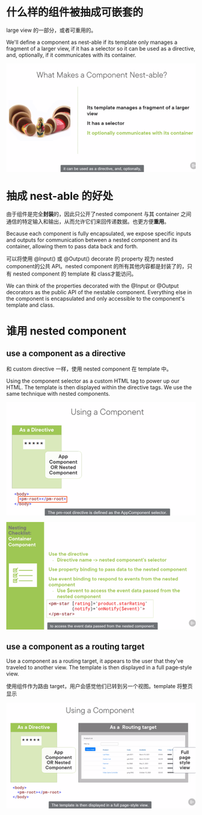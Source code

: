 # 什么样的组件被抽成可嵌套的

large view 的一部分，或者可重用的。

We'll define a component as nest-able if its template only manages a fragment of a larger view, if it has a selector so it can be used as a directive, and, optionally, if it communicates with its container. 

![](imgs\nested_component.png)

# 抽成 nest-able 的好处

由于组件是完全**封装**的，因此只公开了nested component 与其 container 之间通信的特定输入和输出，从而允许它们来回传递数据。也更方便**重用**。

Because each component is fully encapsulated, we expose specific inputs and outputs for communication between a nested component and its container, allowing them to pass data back and forth.

可以将使用 @Input() 或 @Output() decorate 的 property 视为 nested component的公共 API。nested component 的所有其他内容都是封装了的，只有 nested component 的 template 和 class才能访问。

We can think of the properties decorated with the @Input or @Output decorators as the public API of the nestable component. Everything else in the component is encapsulated and only accessible to the component's template and class. 

# 谁用 nested component

## use a component as a directive

和 custom directive 一样，使用 nested component 在 template 中。

Using the component selector as a custom HTML tag to power up our HTML. The template is then displayed within the directive tags. We use the same technique with nested components.

![](imgs\nested_component1.png)

![](imgs\nested_component11.png)

## use a component as a routing target

Use a component as a routing target,  it appears to the user that they've traveled to another view. The template is then displayed in a full page‑style view.

使用组件作为路由 target，用户会感觉他们已转到另一个视图。template 将整页显示

![](imgs\nested_component2.png)
